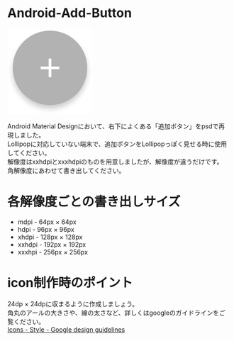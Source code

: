 # Android-Add-Button
![add button](add_button.png "add button")

Android Material Designにおいて、右下によくある「追加ボタン」をpsdで再現しました。  
Lollipopに対応していない端末で、追加ボタンをLollipopっぽく見せる時に使用してください。  
解像度はxxhdpiとxxxhdpiのものを用意しましたが、解像度が違うだけです。  
角解像度にあわせて書き出してください。  

# 各解像度ごとの書き出しサイズ
- mdpi - 64px × 64px
- hdpi - 96px × 96px
- xhdpi - 128px × 128px
- xxhdpi - 192px × 192px
- xxxhpi - 256px × 256px

# icon制作時のポイント
24dp × 24dpに収まるように作成しましょう。  
角丸のアールの大きさや、線の太さなど、詳しくはgoogleのガイドラインをご覧ください。  
[Icons - Style - Google design guidelines](http://www.google.com/design/spec/style/icons.html#icons-system-icons)
